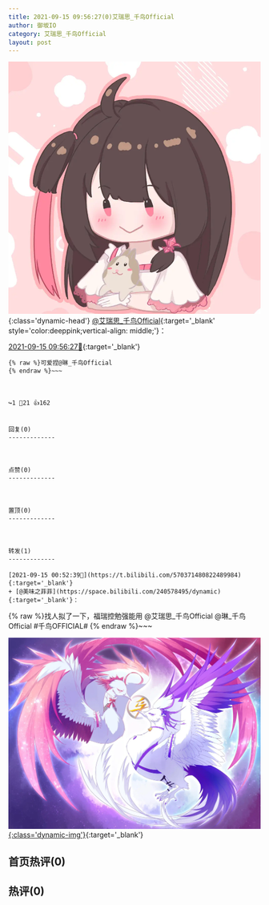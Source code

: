 ```yaml
---
title: 2021-09-15 09:56:27(0)艾瑞思_千鸟Official
author: 御坂IO
category: 艾瑞思_千鸟Official
layout: post
---
```


![img](/images/7e08840c56f251de28bdf766b647bd5fe9a5d50a.jpg){:class='dynamic-head'}
[@艾瑞思_千鸟Official](https://space.bilibili.com/1090010845/dynamic){:target='_blank' style='color:deeppink;vertical-align: middle;'}：

[2021-09-15 09:56:27🔗](https://t.bilibili.com/570511617008470258){:target='_blank'}

~~~
{% raw %}可爱捏@琳_千鸟Official 
{% endraw %}~~~



↪️1 💬21 👍162


回复(0)
-------------



点赞(0)
-------------



置顶(0)
-------------



转发(1)
-------------

[2021-09-15 00:52:39🔗](https://t.bilibili.com/570371480822489984){:target='_blank'}
+ [@美味之菲菲](https://space.bilibili.com/240578495/dynamic){:target='_blank'}：
~~~
{% raw %}找人拟了一下，福瑞控勉强能用
@艾瑞思_千鸟Official @琳_千鸟Official 
#千鸟OFFICIAL#
{% endraw %}~~~


[![img](/images/4befe2b7c9d1184e5a229229210e1cf71990fc6c.jpg){:class='dynamic-img'}](/images/4befe2b7c9d1184e5a229229210e1cf71990fc6c.jpg){:target='_blank'}




首页热评(0)
-------------



热评(0)
-------------



